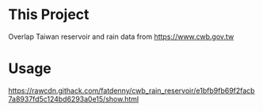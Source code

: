 # This Project
Overlap Taiwan reservoir and rain data from https://www.cwb.gov.tw<br>

# Usage
https://rawcdn.githack.com/fatdenny/cwb_rain_reservoir/e1bfb9fb69f2facb7a8937fd5c124bd6293a0e15/show.html
